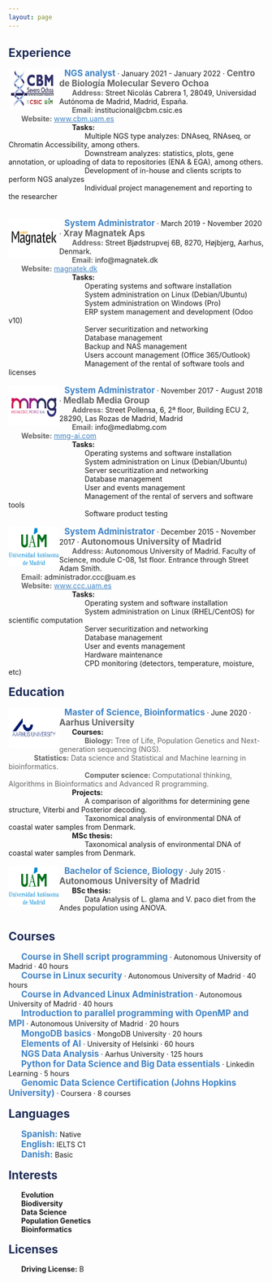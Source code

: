 ```yaml
---
layout: page
---
```


<style>
p {
    margin: 0;
}
div.a {
    text-indent: 25px;
}
div.b {
    text-indent: 50px;
}
div.a-pic {
    text-indent: 125px;
}
div.b-pic {
    text-indent: 150px;
}
div.c-pic {
    text-indent: 10px;
}
div.d-pic {
    text-indent: 25px;
}
div.e-pic {
    text-indent: 50px;
}
</style>


<p>&nbsp;</p>

<p style="color:#1e2c57; font-size:160%"><b>Experience</b></p>

<p>&nbsp;</p>
<div class="c-pic">
    <img src="assets/res/university_and_companies/CBMSO.jpg" align="left" height="80" width="100" title="Centro de Biología Molecular Severo Ochoa"><p style="color:#4183c4; display:inline; font-size:120%"><b>NGS analyst</b></p> · January 2021 - January 2022 · <p style="color:#666666; display:inline; font-size:120%"><b>Centro de Biología Molecular Severo Ochoa</b></p>
</div>
<div class="a">
    <p style="color:#666666; display:inline"><b>Address:</b></p> Street Nicolás Cabrera 1, 28049, Universidad Autónoma de Madrid, Madrid, España.
</div>
<div class="a">
    <p style="color:#666666; display:inline"><b>Email:</b></p> institucional@cbm.csic.es
</div>
<div class="a">
    <p style="color:#666666; display:inline"><b>Website:</b></p> <a href="https://www.cbm.uam.es/es/" style="color:#4183c4">www.cbm.uam.es</a><br>
</div>
<div class="a-pic">
    <b>Tasks:</b>
</div>
<div class="b-pic">
    <p>Multiple NGS type analyzes: DNAseq, RNAseq, or Chromatin Accessibility, among others.</p>
    <p>Downstream analyzes: statistics, plots, gene annotation, or uploading of data to repositories (ENA & EGA), among others.</p>
    <p>Development of in-house and clients scripts to perform NGS analyzes</p>
    <p>Individual project managenement and reporting to the researcher</p>
</div>

<p>&nbsp;</p>

<p>&nbsp;</p>
<div class="c-pic">
    <img src="assets/res/university_and_companies/xray-magnatek.png" align="left" height="80" width="100" title="Xray Magnatek Aps"><p style="color:#4183c4; display:inline; font-size:120%"><b>System Administrator</b></p> · March 2019 - November 2020 · <p style="color:#666666; display:inline; font-size:120%"><b>Xray Magnatek Aps</b></p>
</div>
<div class="a">
    <p style="color:#666666; display:inline"><b>Address:</b></p> Street Bjødstrupvej 6B, 8270, Højbjerg, Aarhus, Denmark.
</div>
<div class="a">
    <p style="color:#666666; display:inline"><b>Email:</b></p> info@magnatek.dk
</div>
<div class="a">
    <p style="color:#666666; display:inline"><b>Website:</b></p> <a href="https://magnatek.dk/" style="color:#4183c4">magnatek.dk</a><br>
</div>
<div class="a-pic">
    <b>Tasks:</b>
</div>
<div class="b-pic">
    <p>Operating systems and software installation</p>
    <p>System administration on Linux (Debian/Ubuntu)</p>
    <p>System administration on Windows (Pro)</p>
    <p>ERP system management and development (Odoo v10)</p>
    <p>Server securitization and networking</p>
    <p>Database management</p>
    <p>Backup and NAS management</p>
    <p>Users account management (Office 365/Outlook)</p>
    <p>Management of the rental of software tools and licenses</p>
</div>

<p>&nbsp;</p>

<div class="c-pic">
    <img src="assets/res/university_and_companies/mmg.png" align="left" height="80" width="100" title="Medlab Media Group"><p style="color:#4183c4; display:inline; font-size:120%"><b>System Administrator</b></p> · November 2017 - August 2018 · <p style="color:#666666; display:inline; font-size:120%"><b>Medlab Media Group</b></p>
</div>
<div class="a">
    <p style="color:#666666; display:inline"><b>Address:</b></p> Street Pollensa, 6, 2ª floor, Building ECU 2, 28290, Las Rozas de Madrid, Madrid
</div>
<div class="a">
    <p style="color:#666666; display:inline"><b>Email:</b></p> info@medlabmg.com
</div>
<div class="a">
    <p style="color:#666666; display:inline"><b>Website:</b></p> <a href="https://mmg-ai.com/es/" style="color:#4183c4">mmg-ai.com</a><br>
</div>
<div class="a-pic">
    <b>Tasks:</b>
</div>
<div class="b-pic">
    <p>Operating systems and software installation</p>
    <p>System administration on Linux (Debian/Ubuntu)</p>
    <p>Server securitization and networking</p>
    <p>Database management</p>
    <p>User and events management</p>
    <p>Management of the rental of servers and software tools</p>
    <p>Software product testing</p>
</div>

<p>&nbsp;</p>

<div class="c-pic">
    <img src="assets/res/university_and_companies/UAM.png" align="left" height="80" width="100" title="Universidad Autónoma de Madrid"><p style="color:#4183c4; display:inline; font-size:120%"><b>System Administrator</b></p> · December 2015 - November 2017 · <p style="color:#666666; display:inline; font-size:120%"><b>Autonomous University of Madrid</b></p> 
</div>
<div class="a">
    <p style="color:#666666; display:inline"><b>Address:</b></p> Autonomous University of Madrid. Faculty of Science, module C-08, 1st floor. Entrance through Street Adam Smith.
</div>
<div class="a">
    <p style="color:#666666; display:inline"><b>Email:</b></p> administrador.ccc@uam.es
</div>
<div class="a">
    <p style="color:#666666; display:inline"><b>Website:</b></p> <a href="https://www.ccc.uam.es/" style="color:#4183c4">www.ccc.uam.es</a><br>
</div>
<div class="a-pic">
    <b>Tasks:</b>
</div>
<div class="b-pic">
    <p>Operating system and software installation</p>
    <p>System administration on Linux (RHEL/CentOS) for scientific computation</p>
    <p>Server securitization and networking</p>
    <p>Database management</p>
    <p>User and events management</p>
    <p>Hardware maintenance</p>
    <p>CPD monitoring (detectors, temperature, moisture, etc)</p>
</div>

<p>&nbsp;</p>




<p style="color:#1e2c57; font-size:160%"><b>Education</b></p>

<p>&nbsp;</p>

<div class="c-pic">
    <img src="assets/res/university_and_companies/aarhus.png" align="left" height="80" width="100" title="Aarhus University"><p style="color:#4183c4; display:inline; font-size:120%"><b>Master of Science, Bioinformatics</b></p> · June 2020 · <p style="color:#666666; display:inline; font-size:120%"><b>Aarhus University</b></p>
</div>
<div class="d-pic">
    <b>Courses:</b>
</div>
<div class="e-pic">
	<p style="color:#666666; display:inline"><b>Biology:</b> Tree of Life, Population Genetics and Next-generation sequencing (NGS).</p>
</div>
<div class="e-pic">
	<p style="color:#666666; display:inline"><b>Statistics:</b> Data science and Statistical and Machine learning in bioinformatics.</p>
</div>
<div class="b-pic">
	<p style="color:#666666; display:inline"><b>Computer science:</b> Computational thinking, Algorithms in Bioinformatics and Advanced R programming.</p>
</div>    
<div class="a-pic">
    <b>Projects:</b>
</div>
<div class="b-pic">
   <p>A comparison of algorithms for determining gene structure, Viterbi and Posterior decoding.</p>
   <p>Taxonomical analysis of environmental DNA of coastal water samples from Denmark.</p>
</div>
<div class="a-pic">
    <b>MSc thesis:</b>
</div>
<div class="b-pic">
    <p>Taxonomical analysis of environmental DNA of coastal water samples from Denmark.</p>
</div>

<p>&nbsp;</p>

<div class="c-pic">
    <img src="assets/res/university_and_companies/UAM.png" align="left" height="80" width="100" title="Universidad Autónoma de Madrid"><p style="color:#4183c4; display:inline; font-size:120%"><b>Bachelor of Science, Biology</b></p> · July 2015 · <p style="color:#666666; display:inline; font-size:120%"><b>Autonomous University of Madrid</b></p>
</div>
<div class="d-pic">
    <b>BSc thesis:</b>
</div>
<div class="e-pic">
    <p>Data Analysis of L. glama and V. paco diet from the Andes population using ANOVA.</p>
</div>

<p>&nbsp;</p>

<p>&nbsp;</p>




<p style="color:#1e2c57; font-size:160%"><b>Courses</b></p>

<p>&nbsp;</p>

<div class="a">
    <p style="color:#4183c4; display:inline; font-size:120%"><b>Course in Shell script programming</b></p> · Autonomous University of Madrid · 40 hours
</div>
<div class="a">
    <p style="color:#4183c4; display:inline; font-size:120%"><b>Course in Linux security</b></p> · Autonomous University of Madrid · 40 hours
</div>
<div class="a">
    <p style="color:#4183c4; display:inline; font-size:120%"><b>Course in Advanced Linux Administration</b></p> · Autonomous University of Madrid · 40 hours
</div>
<div class="a">
    <p style="color:#4183c4; display:inline; font-size:120%"><b>Introduction to parallel programming with OpenMP and MPI</b></p> · Autonomous University of Madrid · 20 hours
</div>
<div class="a">
    <p style="color:#4183c4; display:inline; font-size:120%"><b>MongoDB basics</b></p> · MongoDB University · 20 hours
</div>
<div class="a">
    <p style="color:#4183c4; display:inline; font-size:120%"><b>Elements of AI</b></p> · University of Helsinki · 60 hours
</div>
<div class="a">
    <p style="color:#4183c4; display:inline; font-size:120%"><b>NGS Data Analysis</b></p> · Aarhus University · 125 hours
</div>
<div class="a">
    <p style="color:#4183c4; display:inline; font-size:120%"><b>Python for Data Science and Big Data essentials</b></p> · Linkedin Learning · 5 hours
</div>
<div class="a">
    <p style="color:#4183c4; display:inline; font-size:120%"><b>Genomic Data Science Certification (Johns Hopkins University)</b></p> · Coursera · 8 courses
</div>

<p>&nbsp;</p>




<p style="color:#1e2c57; font-size:160%"><b>Languages</b></p>

<p>&nbsp;</p>

<div class="a">
    <p style="color:#4183c4; display:inline; font-size:120%"><b>Spanish:</b></p> Native<br>
</div>
<div class="a">
    <p style="color:#4183c4; display:inline; font-size:120%"><b>English:</b></p> IELTS C1
</div>
<div class="a">
    <p style="color:#4183c4; display:inline; font-size:120%"><b>Danish:</b></p> Basic
</div>

<p>&nbsp;</p>


<p style="color:#1e2c57; font-size:160%"><b>Interests</b></p>

<p>&nbsp;</p>

<div class="a">
    <p><b>Evolution</b></p>
    <p><b>Biodiversity</b></p>
    <p><b>Data Science</b></p>
    <p><b>Population Genetics</b></p>
    <p><b>Bioinformatics</b></p>
</div>

<p>&nbsp;</p>

<p style="color:#1e2c57; font-size:160%"><b>Licenses</b></p>

<p>&nbsp;</p>

<div class="a">
    <b>Driving License:</b> B
</div>

